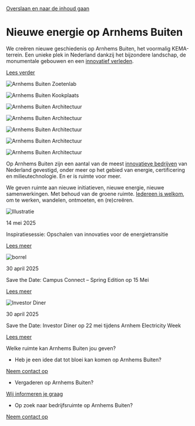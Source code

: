 [Overslaan en naar de inhoud gaan](https://arnhemsbuiten.nl/#main-content)

# Nieuwe energie op Arnhems Buiten

We creëren nieuwe geschiedenis op Arnhems Buiten, het voormalig KEMA-terrein. Een unieke plek in Nederland dankzij het bijzondere landschap, de monumentale gebouwen en een [innovatief verleden](https://arnhemsbuiten.nl/de-historie-van-arnhems-buiten).

[Lees verder](https://arnhemsbuiten.nl/#continue)

![Arnhems Buiten Zoetenlab](https://arnhemsbuiten.nl/sites/default/files/styles/swiper/public/2021-01/Zoetenlab_zomer.jpg?itok=220f0GTj)

![Arnhems Buiten Kookplaats](https://arnhemsbuiten.nl/sites/default/files/styles/swiper/public/2021-01/Kookplaats_zomer.jpg?itok=E9_4d2tW)

![Arnhems Buiten Architectuur](https://arnhemsbuiten.nl/sites/default/files/styles/swiper/public/2021-01/ArnhemsBuiten_gebouw_zomer.jpg?itok=K1h1Vu6w)

![Arnhems Buiten Architectuur](https://arnhemsbuiten.nl/sites/default/files/styles/swiper/public/2021-01/ArnhemsBuiten_zomer.jpg?itok=ETz9wVYf)

![Arnhems Buiten Architectuur](https://arnhemsbuiten.nl/sites/default/files/styles/swiper/public/2021-01/Specialized.jpg?itok=mPQShsYf)

![Arnhems Buiten Architectuur](https://arnhemsbuiten.nl/sites/default/files/styles/swiper/public/2021-01/Directiekantine_zomer.jpg?itok=Sa-X0Zs-)

![Arnhems Buiten Architectuur](https://arnhemsbuiten.nl/sites/default/files/styles/swiper/public/2021-01/Doorkijk.jpg?itok=Pjky2Gtk)

Op Arnhems Buiten zijn een aantal van de meest [innovatieve bedrijven](https://arnhemsbuiten.nl/de-bewoners-van-arnhems-buiten) van Nederland gevestigd, onder meer op het gebied van energie, certificering en milieutechnologie. En er is ruimte voor meer.

We geven ruimte aan nieuwe initiatieven, nieuwe energie, nieuwe samenwerkingen. Met behoud van de groene ruimte. [Iedereen is welkom](https://arnhemsbuiten.nl/contact-met-arnhems-buiten), om te werken, wandelen, ontmoeten, en (re)creëren.

![Illustratie ](https://arnhemsbuiten.nl/sites/default/files/styles/news_views_md/public/2025-05/WhatsApp%20Image%202025-05-14%20at%2010.36.30.jpeg?h=197483aa&itok=Bsf2rWzY)

14 mei 2025

Inspiratiesessie: Opschalen van innovaties voor de energietransitie

[Lees meer](https://arnhemsbuiten.nl/nieuws/inspiratiesessie-opschalen-van-innovaties-voor-de-energietransitie)

![borrel ](https://arnhemsbuiten.nl/sites/default/files/styles/news_views_md/public/2025-04/WhatsApp%20Image%202025-04-14%20at%2010.16.42%20%282%29.jpeg?h=92704f59&itok=tWPYLFTn)

30 april 2025

Save the Date: Campus Connect – Spring Edition op 15 Mei

[Lees meer](https://arnhemsbuiten.nl/index.php/nieuws/save-date-campus-connect-spring-edition-op-15-mei)

![Investor Diner ](https://arnhemsbuiten.nl/sites/default/files/styles/news_views_md/public/2025-04/Ontwerp%20zonder%20titel-175.png?h=d1cb525d&itok=GORZwidz)

30 april 2025

Save the Date: Investor Diner op 22 mei tijdens Arnhem Electricity Week

[Lees meer](https://arnhemsbuiten.nl/index.php/nieuws/save-date-investor-diner-op-22-mei-tijdens-arnhem-electricity-week)

Welke ruimte kan Arnhems Buiten jou geven?

- Heb je een idee dat tot bloei kan komen op Arnhems Buiten?



[Neem contact op](https://arnhemsbuiten.nl/contact-met-arnhems-buiten)

- Vergaderen op Arnhems Buiten?



[Wij informeren je graag](https://arnhemsbuiten.nl/contact-met-arnhems-buiten)

- Op zoek naar bedrijfsruimte op Arnhems Buiten?



[Neem contact op](https://arnhemsbuiten.nl/contact-met-arnhems-buiten)